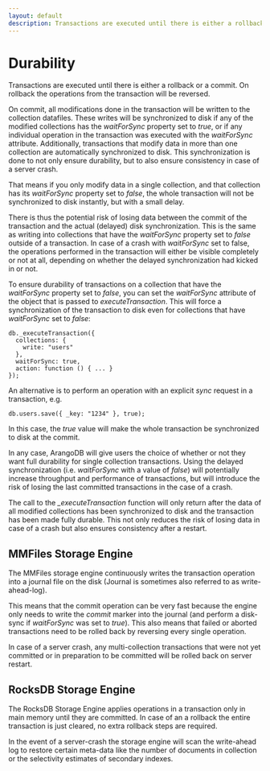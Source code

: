 ```yaml
---
layout: default
description: Transactions are executed until there is either a rollbackor a commit
---
```

Durability
==========

Transactions are executed until there is either a rollback
or a commit. On rollback the operations from the transaction will be reversed.

On commit, all modifications done in the transaction will be written to the 
collection datafiles. These writes will be synchronized to disk if any of the
modified collections has the *waitForSync* property set to *true*, or if any
individual operation in the transaction was executed with the *waitForSync* 
attribute. 
Additionally, transactions that modify data in more than one collection are
automatically synchronized to disk. This synchronization is done to not only
ensure durability, but to also ensure consistency in case of a server crash.

That means if you only modify data in a single collection, and that collection 
has its *waitForSync* property set to *false*, the whole transaction will not 
be synchronized to disk instantly, but with a small delay.

There is thus the potential risk of losing data between the commit of the 
transaction and the actual (delayed) disk synchronization. This is the same as 
writing into collections that have the *waitForSync* property set to *false*
outside of a transaction.
In case of a crash with *waitForSync* set to false, the operations performed in
the transaction will either be visible completely or not at all, depending on
whether the delayed synchronization had kicked in or not.

To ensure durability of transactions on a collection that have the *waitForSync*
property set to *false*, you can set the *waitForSync* attribute of the object
that is passed to *executeTransaction*. This will force a synchronization of the
transaction to disk even for collections that have *waitForSync* set to *false*:

    db._executeTransaction({
      collections: { 
        write: "users"
      },
      waitForSync: true,
      action: function () { ... }
    });


An alternative is to perform an operation with an explicit *sync* request in
a transaction, e.g.

    db.users.save({ _key: "1234" }, true); 

In this case, the *true* value will make the whole transaction be synchronized
to disk at the commit.

In any case, ArangoDB will give users the choice of whether or not they want 
full durability for single collection transactions. Using the delayed synchronization
(i.e. *waitForSync* with a value of *false*) will potentially increase throughput 
and performance of transactions, but will introduce the risk of losing the last
committed transactions in the case of a crash.

The call to the *_executeTransaction* function 
will only return after the data of all modified collections has been synchronized 
to disk and the transaction has been made fully durable. This not only reduces the
risk of losing data in case of a crash but also ensures consistency after a
restart.

MMFiles Storage Engine
----------------------

The MMFiles storage engine continuously writes the transaction operation into 
a journal file on the disk (Journal is sometimes also referred to as write-ahead-log).

This means that the commit operation can be very fast because the engine only needs
to write the *commit* marker into the journal (and perform a disk-sync if 
*waitForSync* was set to *true*). This also means that failed or aborted
transactions need to be rolled back by reversing every single operation.

In case of a server crash, any multi-collection transactions that were not yet 
committed or in preparation to be committed will be rolled back on server restart.

RocksDB Storage Engine
----------------------

The RocksDB Storage Engine applies operations in a transaction only in main memory
until they are committed. In case of an a rollback the entire transaction is just 
cleared, no extra rollback steps are required.

In the event of a server-crash the storage engine will scan the write-ahead log
to restore certain meta-data like the number of documents in collection 
or the selectivity estimates of secondary indexes.
